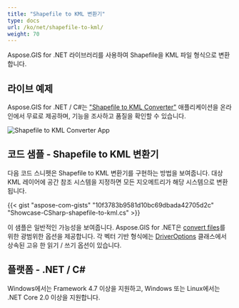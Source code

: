 ```yaml
---
title: "Shapefile to KML 변환기"
type: docs
url: /ko/net/shapefile-to-kml/
weight: 70
---
```


Aspose.GIS for .NET 라이브러리를 사용하여 Shapefile을 KML 파일 형식으로 변환합니다.

## **라이브 예제**

Aspose.GIS for .NET / C#는 ["Shapefile to KML Converter"](https://products.aspose.app/gis/conversion/shapefile-to-kml) 애플리케이션을 온라인에서 무료로 제공하며, 기능을 조사하고 품질을 확인할 수 있습니다.

![Shapefile to KML Converter App](conversion.png)

## **코드 샘플 - Shapefile to KML 변환기**

다음 코드 스니펫은 Shapefile to KML 변환기를 구현하는 방법을 보여줍니다. 대상 KML 레이어에 공간 참조 시스템을 지정하면 모든 지오메트리가 해당 시스템으로 변환됩니다. 

{{< gist "aspose-com-gists" "10f3783b9581d10bc69dbada42705d2c" "Showcase-CSharp-shapefile-to-kml.cs" >}}

이 샘플은 일반적인 가능성을 보여줍니다. Aspose.GIS for .NET은 [convert files](https://docs.aspose.com/gis/net/vector-layers/)를 위한 광범위한 옵션을 제공합니다. 각 벡터 기반 형식에는 [DriverOptions](https://reference.aspose.com/gis/net/aspose.gis/driveroptions) 클래스에서 상속된 고유 한 읽기 / 쓰기 옵션이 있습니다.

## **플랫폼 - .NET / C#**

Windows에서는 Framework 4.7 이상을 지원하고, Windows 또는 Linux에서는 .NET Core 2.0 이상을 지원합니다.
